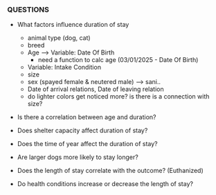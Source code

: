 ### QUESTIONS

- What factors influence duration of stay
  - animal type (dog, cat) 
  - breed
  - Age --> Variable: Date Of Birth
      - need a function to calc age (03/01/2025 - Date Of Birth)
  - Variable: Intake Condition
  - size
  - sex (spayed female & neutered male) --> sani..
  - Date of arrival relations, Date of leaving relation 
  - do lighter colors get noticed more? is there is a connection with size?

- Is there a correlation between age and duration?
- Does shelter capacity affect duration of stay?
- Does the time of year affect the duration of stay?
- Are larger dogs more likely to stay longer?
- Does the length of stay correlate with the outcome? (Euthanized)
- Do health conditions increase or decrease the length of stay?
